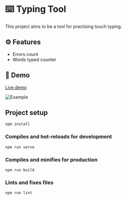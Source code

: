 #  ⌨️ Typing Tool
This project aims to be a tool for practising touch typing.

## ⚙️ Features
* Errors count
* Words typed counter

## 🚀 Demo
[Live demo](https://isaaceliape.github.io/typing_tool/)

![Example](https://raw.githubusercontent.com/isaaceliape/typing_tool/master/src/assets/example.png)

## Project setup
```
npm install
```

### Compiles and hot-reloads for development
```
npm run serve
```

### Compiles and minifies for production
```
npm run build
```

### Lints and fixes files
```
npm run lint
```

